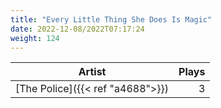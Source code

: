 ```yaml
---
title: "Every Little Thing She Does Is Magic"
date: 2022-12-08/2022T07:17:24
weight: 124
---
```




 Artist | Plays 
----- | -----:
[The Police]({{< ref "a4688">}}) | 3

